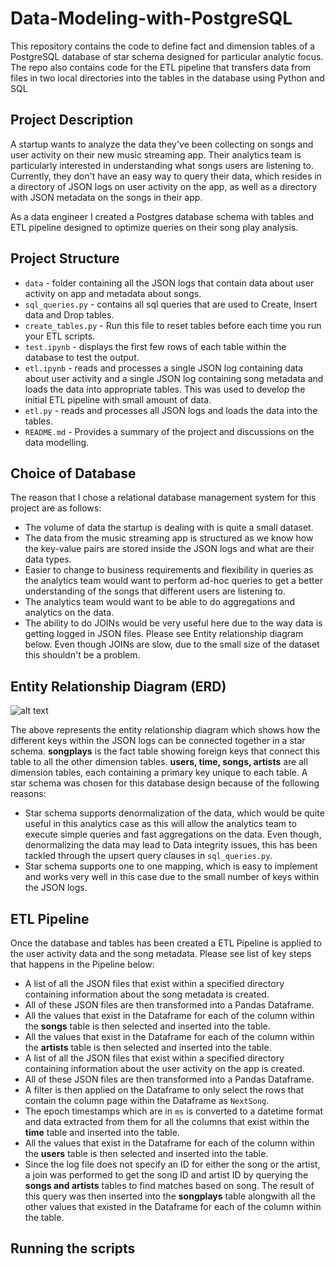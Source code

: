 # Data-Modeling-with-PostgreSQL
This repository contains the code to define fact and dimension tables of a PostgreSQL database of star schema designed for particular analytic focus. The repo also contains code for the ETL pipeline that transfers data from files in two local directories into the tables in the database using Python and SQL

## Project Description

A startup wants to analyze the data they've been collecting on songs and user activity on their new music streaming app. Their analytics team is particularly interested in understanding what songs users are listening to. Currently, they don't have an easy way to query their data, which resides in a directory of JSON logs on user activity on the app, as well as a directory with JSON metadata on the songs in their app.

As a data engineer I created a Postgres database schema with tables and ETL pipeline designed to optimize queries on their song play analysis.

## Project Structure

* `data` -  folder containing all the JSON logs that contain data about user activity on app and metadata about songs.
* `sql_queries.py` - contains all sql queries that are used to Create, Insert data and Drop tables.
* `create_tables.py` - Run this file to reset tables before each time you run your ETL scripts.
* `test.ipynb` - displays the first few rows of each table within the database to test the output.
* `etl.ipynb` - reads and processes a single JSON log containing data about user activity and a single JSON log containing song metadata and loads the data into appropriate tables. This was used to develop the initial ETL pipeline with small amount of data.
* `etl.py` - reads and processes all JSON logs and loads the data into the tables.
* `README.md` - Provides a summary of the project and discussions on the data modelling.

## Choice of Database

The reason that I chose a relational database management system for this project are as follows:

* The volume of data the startup is dealing with is quite a small dataset.
* The data from the music streaming app is structured as we know how the key-value pairs are stored inside the JSON logs and what are their data types. 
* Easier to change to business requirements and flexibility in queries as the analytics team would want to perform ad-hoc queries to get a better understanding of the songs that different users are listening to.
* The analytics team would want to be able to do aggregations and analytics on the data.
* The ability to do JOINs would be very useful here due to the way data is getting logged in JSON files. Please see Entity relationship diagram below. Even though JOINs are slow, due to the small size of the dataset this shouldn't be a problem.

## Entity Relationship Diagram (ERD)

![alt text](https://raw.githubusercontent.com/username/projectname/branch/path/to/img.png)

The above represents the entity relationship diagram which shows how the different keys within the JSON logs can be connected together in a star schema. **songplays** is the fact table showing foreign keys that connect this table to all the other dimension tables. **users, time, songs, artists** are all dimension tables, each containing a primary key unique to each table. A star schema was chosen for this database design because of the following reasons:

* Star schema supports denormalization of the data, which would be quite useful in this analytics case as this will allow the analytics team to execute simple queries and fast aggregations on the data. Even though, denormalizing the data may lead to Data integrity issues, this has been tackled through the upsert query clauses in `sql_queries.py`.
* Star schema supports one to one mapping, which is easy to implement and works very well in this case due to the small number of keys within the JSON logs. 

## ETL Pipeline

Once the database and tables has been created a ETL Pipeline is applied to the user activity data and the song metadata. Please see list of key steps that happens in the Pipeline below:

* A list of all the JSON files that exist within a specified directory containing information about the song metadata is created.
* All of these JSON files are then transformed into a Pandas Dataframe.
* All the values that exist in the Dataframe for each of the column within the **songs** table is then selected and inserted into the table.
* All the values that exist in the Dataframe for each of the column within the **artists** table is then selected and inserted into the table.
* A list of all the JSON files that exist within a specified directory containing information about the user activity on the app is created.
* All of these JSON files are then transformed into a Pandas Dataframe.
* A filter is then applied on the Dataframe to only select the rows that contain the column page within the Dataframe as `NextSong`.
* The epoch timestamps which are in `ms` is converted to a datetime format and data extracted from them for all the columns that exist within the **time** table and inserted into the table.
* All the values that exist in the Dataframe for each of the column within the **users** table is then selected and inserted into the table.
* Since the log file does not specify an ID for either the song or the artist, a join was performed to get the song ID and artist ID by querying the **songs and artists** tables to find matches based on song. The result of this query was then inserted into the **songplays** table alongwith all the other values that existed in the Dataframe for each of the column within the table.

## Running the scripts
